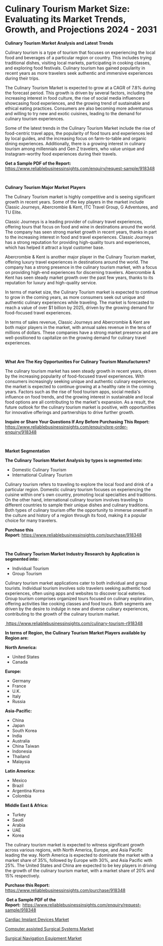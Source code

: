 <p><h1>Culinary Tourism Market Size: Evaluating its Market Trends, Growth, and Projections 2024 - 2031</h1></p><p><strong>Culinary Tourism Market Analysis and Latest Trends</strong></p>
<p><p>Culinary tourism is a type of tourism that focuses on experiencing the local food and beverages of a particular region or country. This includes trying traditional dishes, visiting local markets, participating in cooking classes, and exploring food festivals. Culinary tourism has gained popularity in recent years as more travelers seek authentic and immersive experiences during their trips.</p><p>The Culinary Tourism Market is expected to grow at a CAGR of 7.8% during the forecast period. This growth is driven by several factors, including the increasing interest in food culture, the rise of social media influencers showcasing food experiences, and the growing trend of sustainable and ethical eating practices. Consumers are also becoming more adventurous and willing to try new and exotic cuisines, leading to the demand for culinary tourism experiences.</p><p>Some of the latest trends in the Culinary Tourism Market include the rise of food-centric travel apps, the popularity of food tours and experiences led by local guides, and the increasing focus on farm-to-table and organic dining experiences. Additionally, there is a growing interest in culinary tourism among millennials and Gen Z travelers, who value unique and Instagram-worthy food experiences during their travels.</p></p>
<p><strong>Get a Sample PDF of the Report:&nbsp;</strong> <a href="https://www.reliablebusinessinsights.com/enquiry/request-sample/918348">https://www.reliablebusinessinsights.com/enquiry/request-sample/918348</a></p>
<p>&nbsp;</p>
<p><strong>Culinary Tourism Major Market Players</strong></p>
<p><p>The Culinary Tourism market is highly competitive and is seeing significant growth in recent years. Some of the key players in the market include Classic Journeys, Abercrombie & Kent, ITC Travel Group, G Adventures, and TU Elite.</p><p>Classic Journeys is a leading provider of culinary travel experiences, offering tours that focus on food and wine in destinations around the world. The company has seen strong market growth in recent years, thanks in part to the increasing interest in food and travel experiences. Classic Journeys has a strong reputation for providing high-quality tours and experiences, which has helped it attract a loyal customer base.</p><p>Abercrombie & Kent is another major player in the Culinary Tourism market, offering luxury travel experiences in destinations around the world. The company has a strong presence in the culinary tourism market, with a focus on providing high-end experiences for discerning travelers. Abercrombie & Kent has seen steady market growth over the past few years, thanks to its reputation for luxury and high-quality service.</p><p>In terms of market size, the Culinary Tourism market is expected to continue to grow in the coming years, as more consumers seek out unique and authentic culinary experiences while traveling. The market is forecasted to reach a value of over $1 billion by 2025, driven by the growing demand for food-focused travel experiences.</p><p>In terms of sales revenue, Classic Journeys and Abercrombie & Kent are both major players in the market, with annual sales revenue in the tens of millions of dollars. These companies have a strong market presence and are well-positioned to capitalize on the growing demand for culinary travel experiences.</p></p>
<p>&nbsp;</p>
<p><strong>What Are The Key Opportunities For Culinary Tourism Manufacturers?</strong></p>
<p><p>The culinary tourism market has seen steady growth in recent years, driven by the increasing popularity of food-focused travel experiences. With consumers increasingly seeking unique and authentic culinary experiences, the market is expected to continue growing at a healthy rate in the coming years. Factors such as the rise of food tourism apps, social media's influence on food trends, and the growing interest in sustainable and local food options are all contributing to the market's expansion. As a result, the future outlook for the culinary tourism market is positive, with opportunities for innovative offerings and partnerships to drive further growth.</p></p>
<p><strong>Inquire or Share Your Questions If Any Before Purchasing This Report:</strong> <a href="https://www.reliablebusinessinsights.com/enquiry/pre-order-enquiry/918348">https://www.reliablebusinessinsights.com/enquiry/pre-order-enquiry/918348</a></p>
<p>&nbsp;</p>
<p><strong>Market Segmentation</strong></p>
<p><strong>The Culinary Tourism Market Analysis by types is segmented into:</strong></p>
<p><ul><li>Domestic Culinary Tourism</li><li>International Culinary Tourism</li></ul></p>
<p><p>Culinary tourism refers to traveling to explore the local food and drink of a particular region. Domestic culinary tourism focuses on experiencing the cuisine within one's own country, promoting local specialties and traditions. On the other hand, international culinary tourism involves traveling to different countries to sample their unique dishes and culinary traditions. Both types of culinary tourism offer the opportunity to immerse oneself in the culture and history of a region through its food, making it a popular choice for many travelers.</p></p>
<p><strong>Purchase this Report:&nbsp;</strong><a href="https://www.reliablebusinessinsights.com/purchase/918348">https://www.reliablebusinessinsights.com/purchase/918348</a></p>
<p>&nbsp;</p>
<p><strong>The Culinary Tourism Market Industry Research by Application is segmented into:</strong></p>
<p><ul><li>Individual Tourism</li><li>Group Tourism</li></ul></p>
<p><p>Culinary tourism market applications cater to both individual and group tourists. Individual tourism involves solo travelers seeking authentic food experiences, often using apps and websites to discover local eateries. Group tourism comprises organized tours focused on culinary exploration, offering activities like cooking classes and food tours. Both segments are driven by the desire to indulge in new and diverse culinary experiences, contributing to the growth of the culinary tourism market.</p></p>
<p><a href="https://www.reliablebusinessinsights.com/culinary-tourism-r918348">&nbsp;https://www.reliablebusinessinsights.com/culinary-tourism-r918348</a></p>
<p><strong>In terms of Region, the Culinary Tourism Market Players available by Region are:</strong></p>
<p>
    <p> <strong> North America: </strong>
        <ul>
            <li>United States</li>
            <li>Canada</li>
        </ul>
        </p> 
    <p> <strong> Europe: </strong>
        <ul>
            <li>Germany</li>
            <li>France</li>
            <li>U.K.</li>
            <li>Italy</li>
            <li>Russia</li>
        </ul>
        </p> 
    <p> <strong> Asia-Pacific: </strong>
        <ul>
            <li>China</li>
            <li>Japan</li>
            <li>South Korea</li>
            <li>India</li>
            <li>Australia</li>
            <li>China Taiwan</li>
            <li>Indonesia</li>
            <li>Thailand</li>
            <li>Malaysia</li>
        </ul>
        </p> 
    <p> <strong> Latin America: </strong>
        <ul>
            <li>Mexico</li>
            <li>Brazil</li>
            <li>Argentina Korea</li>
            <li>Colombia</li>
        </ul>
        </p> 
    <p> <strong> Middle East & Africa: </strong>
        <ul>
            <li>Turkey</li>
            <li>Saudi</li>
            <li>Arabia</li>
            <li>UAE</li>
            <li>Korea</li>
        </ul>
    </p>
    </p>
<p><p>The culinary tourism market is expected to witness significant growth across various regions, with North America, Europe, and Asia Pacific leading the way. North America is expected to dominate the market with a market share of 35%, followed by Europe with 30%, and Asia Pacific with 25%. The United States and China are expected to be key players in driving the growth of the culinary tourism market, with a market share of 20% and 15% respectively.</p></p>
<p><strong>Purchase this Report: </strong><a href="https://www.reliablebusinessinsights.com/purchase/918348">https://www.reliablebusinessinsights.com/purchase/918348</a></p>
<p>&nbsp;<strong>Get a Sample PDF of the Report:&nbsp;&nbsp;</strong><a href="https://www.reliablebusinessinsights.com/enquiry/request-sample/918348">https://www.reliablebusinessinsights.com/enquiry/request-sample/918348</a></p>
<p><strong></strong></p>
<p><p><a href="https://github.com/johnbach50/Market-Research-Report-List-4/blob/main/cardiac-implant-devices-market.md">Cardiac Implant Devices Market</a></p><p><a href="https://github.com/lylyparadise/Market-Research-Report-List-4/blob/main/computer-assisted-surgical-systems-market.md">Computer assisted Surgical Systems Market</a></p><p><a href="https://github.com/GroverBarry/Market-Research-Report-List-6/blob/main/surgical-navigation-equipment-market.md">Surgical Navigation Equipment Market</a></p></p>